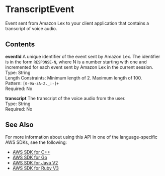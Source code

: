 # TranscriptEvent<a name="API_runtime_TranscriptEvent"></a>

Event sent from Amazon Lex to your client application that contains a transcript of voice audio\. 

## Contents<a name="API_runtime_TranscriptEvent_Contents"></a>

 **eventId**   <a name="lexv2-Type-runtime_TranscriptEvent-eventId"></a>
A unique identifier of the event sent by Amazon Lex\. The identifier is in the form `RESPONSE-N`, where N is a number starting with one and incremented for each event sent by Amazon Lex in the current session\.  
Type: String  
Length Constraints: Minimum length of 2\. Maximum length of 100\.  
Pattern: `[0-9a-zA-Z._:-]+`   
Required: No

 **transcript**   <a name="lexv2-Type-runtime_TranscriptEvent-transcript"></a>
The transcript of the voice audio from the user\.  
Type: String  
Required: No

## See Also<a name="API_runtime_TranscriptEvent_SeeAlso"></a>

For more information about using this API in one of the language\-specific AWS SDKs, see the following:
+  [AWS SDK for C\+\+](https://docs.aws.amazon.com/goto/SdkForCpp/runtime.lex.v2-2020-08-07/TranscriptEvent) 
+  [AWS SDK for Go](https://docs.aws.amazon.com/goto/SdkForGoV1/runtime.lex.v2-2020-08-07/TranscriptEvent) 
+  [AWS SDK for Java V2](https://docs.aws.amazon.com/goto/SdkForJavaV2/runtime.lex.v2-2020-08-07/TranscriptEvent) 
+  [AWS SDK for Ruby V3](https://docs.aws.amazon.com/goto/SdkForRubyV3/runtime.lex.v2-2020-08-07/TranscriptEvent) 